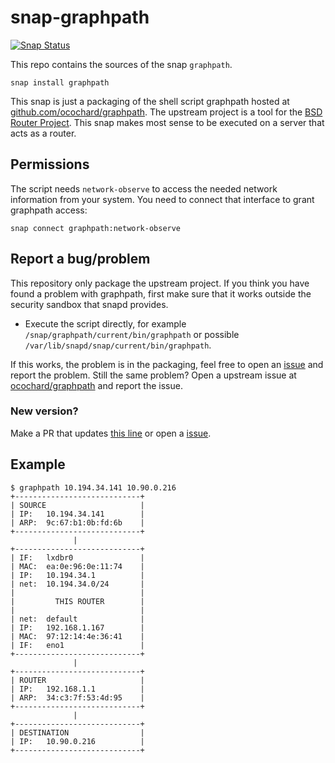 # snap-graphpath

[![Snap Status](https://build.snapcraft.io/badge/nsg/snap-graphpath.svg)](https://build.snapcraft.io/user/nsg/snap-graphpath)

This repo contains the sources of the snap `graphpath`.

```
snap install graphpath
```

This snap is just a packaging of the shell script graphpath hosted at
[github.com/ocochard/graphpath](https://github.com/ocochard/graphpath).
The upstream project is a tool for the [BSD Router Project](https://bsdrp.net).
This snap makes most sense to be executed on a server that acts as a router.

## Permissions

The script needs `network-observe` to access the needed network information from
your system. You need to connect that interface to grant graphpath access:

```
snap connect graphpath:network-observe
```

## Report a bug/problem

This repository only package the upstream project. If you think you have found
a problem with graphpath, first make sure that it works outside the security
sandbox that snapd provides.

* Execute the script directly, for example `/snap/graphpath/current/bin/graphpath`
  or possible `/var/lib/snapd/snap/current/bin/graphpath`.

If this works, the problem is in the packaging, feel free to open an
[issue](https://github.com/nsg/snap-graphpath/issues) and report the problem.
Still the same problem? Open a upstream issue at
[ocochard/graphpath](https://github.com/ocochard/graphpath/issues) and report
the issue.

### New version?

Make a PR that updates [this line](https://github.com/nsg/snap-graphpath/blob/master/snap/snapcraft.yaml#L4) or open a [issue](https://github.com/nsg/snap-graphpath/issues).

## Example

```
$ graphpath 10.194.34.141 10.90.0.216
+----------------------------+
| SOURCE                     |
| IP:   10.194.34.141        |
| ARP:  9c:67:b1:0b:fd:6b    |
+----------------------------+
              |
+----------------------------+
| IF:   lxdbr0               |
| MAC:  ea:0e:96:0e:11:74    |
| IP:   10.194.34.1          |
| net:  10.194.34.0/24       |
|                            |
|         THIS ROUTER        |
|                            |
| net:  default              |
| IP:   192.168.1.167        |
| MAC:  97:12:14:4e:36:41    |
| IF:   eno1                 |
+----------------------------+
              |
+----------------------------+
| ROUTER                     |
| IP:   192.168.1.1          |
| ARP:  34:c3:7f:53:4d:95    |
+----------------------------+
              |
+----------------------------+
| DESTINATION                |
| IP:   10.90.0.216          |
+----------------------------+
```
